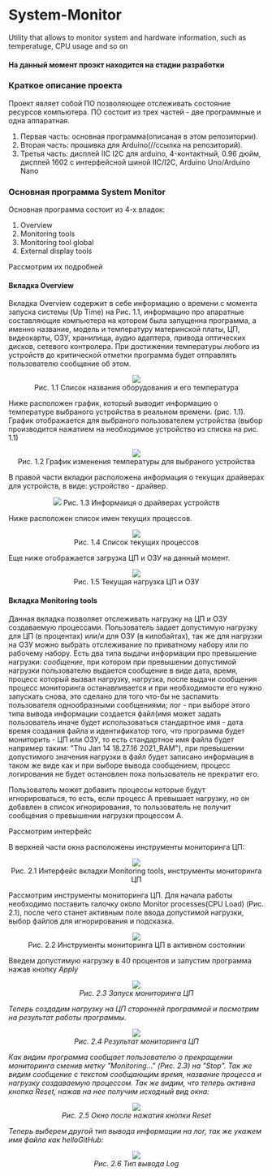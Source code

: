 # System-Monitor
Utility that allows to monitor system and hardware information, such as temperatuge, CPU usage and so on

#### На данный момент проэкт находится на стадии разработки

### Краткое описание проекта
Проект являет собой ПО позволяющее отслеживать состояние ресурсов компьютера. ПО состоит из трех частей - две программные и одна аппаратная.
1) Первая часть: основная программа(описаная в этом репозитории).
2) Вторая часть: прошивка для Arduino(//ссылка на репозиторий).
3) Третья часть: дисплей IIC I2C для arduino, 4-контактный, 0.96 дюйм, дисплей 1602 с интерфейсной шиной IIC/I2C, Arduino Uno/Arduino Nano

### Основная программа System Monitor
Основная программа состоит из 4-х владок:
1) Overview
2) Monitoring tools
3) Monitoring tool global
4) External display tools

Рассмотрим их подробней

#### Вкладка Overview

Вкладка Overview содержит в себе информацию о времени с момента запуска системы (Up Time) на Рис. 1.1, информацию про апаратные составляющие компьютера на котором была запущенна программа, а именно название, модель и температуру материнской платы, ЦП, видеокарты, ОЗУ, хранилища, аудио адаптера, привода оптических дисков, сетевого контролера. При достижении температуры любого из устройств до критической отметки программа будет отправлять пользователю сообщение об этом.

<p align = "center">
<img src = "readMeImages/overview1.png"><br>
  Рис. 1.1 Список названия оборудования и его температура
</p>
Ниже расположен график, который выводит информацию  о температуре выбраного устройства в реальном времени. (рис. 1.1). График отображается для выбраного пользователем устройства (выбор производится нажатием на необходимое устройство из списка на рис. 1.1)

<p align = "center">
<img src = "readMeImages/overview2.png"><br>
  Рис. 1.2 График изменения температуры для выбраного устройства
</p>
В правой части вкладки расположена информация о текущих драйверах для устройств, в виде: устройство - драйвер.

<p align = "center">
<img src = "readMeImages/overview3.png">
  Рис. 1.3 Информаиця о драйверах устройств
</p>
Ниже расположен список имен текущих процессов.

<p align = "center">
<img src = "readMeImages/overview4.png"><br>
  Рис. 1.4 Список текущих процессов
</p>
Еще ниже отображается загрузка ЦП и ОЗУ на данный момент.

<p align = "center">
<img src = "readMeImages/overview5.png"><br>
  Рис. 1.5 Текущая нагрузка ЦП и ОЗУ
</p>

#### Вкладка Monitoring tools

Данная вкладка позволяет отслеживать нагрузку на ЦП и ОЗУ создаваемую процессами. Пользователь задает допустимую нагрузку для ЦП (в процентах) или/и для ОЗУ (в килобайтах), так же для нагрузки на ОЗУ можно выбрать отслеживание по приватному набору или по рабочему набору. Есть два типа выдачи информации про превышение нагрузки: <i>сообщение</i>, при котором при превышении допустимой нагрузки пользователю выдается сообщение в виде дата, время, процесс который вызвал нагрузку, нагрузка, после выдачи сообщения процесс мониторинга останавливается и при необходимости его нужно запускать снова, это сделано для того что-бы не заспамить пользователя однообразными сообщениями; лог - при выборе этого типа вывода информации создается файл(имя может задать пользователь иначе будет использоваться стандартное имя - дата время создания файла и идентификатор того, что программа будет мониторить - ЦП или ОЗУ, то есть стандартное имя файла будет например таким: "Thu Jan 14 18.27.16 2021_RAM"), при превышении допустимого значения нагрузки в файл будет записано информация в таком же виде как и при выборе вывода сообщением, процесс логирования не будет остановлен пока пользователь не прекратит его. 

Пользователь может добавить процессы которые будут игнорироваться, то есть, если процесс А превышает нагрузку, но он добавлен в список игнорирования, то пользователь не получит сообщения о превышении нагрузки процессом А.

Рассмотрим интерфейс

В верхней части окна расположены инструменты мониторинга ЦП:

<p align = "center">
<img src = "readMeImages/monitorintools1.png"><br>
  Рис. 2.1 Интерфейс вкладки Monitoring tools, инструменты мониторинга ЦП
</p>

Рассмотрим инструменты мониторинга ЦП. Для начала работы необходимо поставить галочку около Monitor processes(CPU Load) (Рис. 2.1), после чего станет активным поле ввода допустимой нагрузки, выбор файлов для игнорирования и подсказка.

<p align = "center">
<img src = "readMeImages/monitorintools2.png"><br>
  Рис. 2.2 Инструменты мониторинга ЦП в активном состоянии
</p>

Введем допустимую нагрузку в 40 процентов и запустим программа нажав кнопку <i>Apply<i/>
  
<p align = "center">
<img src = "readMeImages/monitorintools3.png"><br>
  Рис. 2.3 Запуск мониторинга ЦП
</p>

Теперь создадим нагрузку на ЦП сторонней программой и посмотрим на результат работы программы.

<p align = "center">
<img src = "readMeImages/monitorintools4.png"><br>
  Рис. 2.4 Результат мониторинга ЦП
</p>

Как видим программа сообщает пользователю о прекращении мониторинга сменив метку "Monitoring..." (Рис. 2.3) на "Stop". Так же видим сообщение с текстом сообщающим время, название процесса и нагрузку создаваемую процессом. Так же видим, что теперь активна кнопка <i>Reset</i>, нажав на нее получим исходный вид окна:

<p align = "center">
<img src = "readMeImages/monitorintools5.png"><br>
  Рис. 2.5 Окно после нажатия кнопки Reset
</p>

Теперь выберем другой тип вывода информации на лог, так же укажем имя файла как helloGitHub:

<p align = "center">
<img src = "readMeImages/monitorintools6.png"><br>
  Рис. 2.6 Тип вывода Log
</p>



